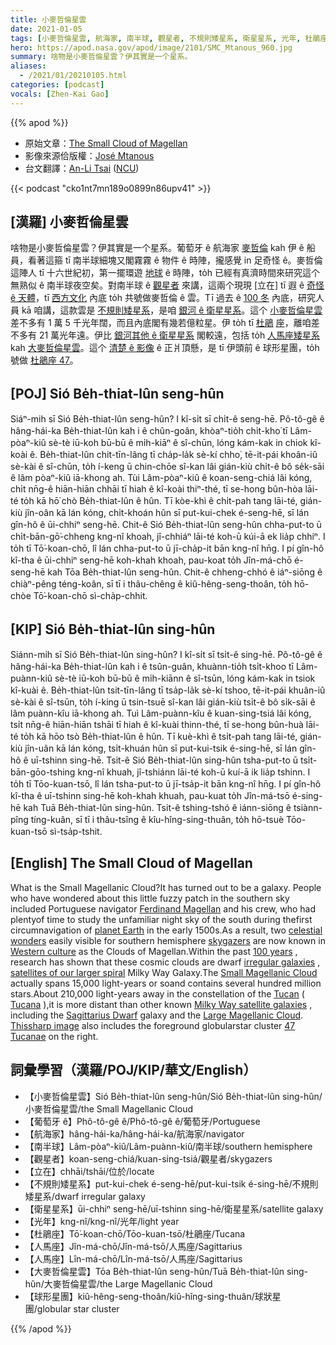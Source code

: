 ```yaml
---
title: 小麥哲倫星雲
date: 2021-01-05
tags: [小麥哲倫星雲, 航海家, 南半球, 觀星者, 不規則矮星系, 衛星星系, 光年, 杜鵑座, 人馬座, 人馬座, 大麥哲倫星雲, 球狀星團]
hero: https://apod.nasa.gov/apod/image/2101/SMC_Mtanous_960.jpg
summary: 啥物是小麥哲倫星雲？伊其實是一个星系。
aliases:
  - /2021/01/20210105.html
categories: [podcast]
vocals: [Zhen-Kai Gao]
---
```


{{% apod %}}

- 原始文章：[The Small Cloud of Magellan](https://apod.nasa.gov/apod/ap210105.html)
- 影像來源佮版權：[José Mtanous](https://mtanous.wordpress.com/about/)
- 台文翻譯：[An-Li Tsai](mailto:thianbun.taigi@gmail.com) ([NCU](https://www.astro.ncu.edu.tw))

{{< podcast "cko1nt7mn189o0899n86upv41" >}}

## [漢羅] 小麥哲倫星雲

啥物是小麥哲倫星雲？伊其實是一个星系。葡萄牙 ê 航海家 [麥哲倫](http://www.fordham.edu/halsall/mod/1519magellan.html) kah 伊 ê 船員，看著這箍 tī 南半球細塊又閣霧霧 ê 物件 ê 時陣，攏感覺 in 足奇怪 ê。麥哲倫這陣人 tī 十六世紀初，第一擺環遊 [地球](https://solarsystem.nasa.gov/planets/earth/overview/) ê 時陣，to̍h 已經有真濟時間來研究這个無熟似 ê 南半球夜空矣。對南半球 ê [觀星者](https://apod.nasa.gov/apod/ap040808.html) 來講，這兩个現現 [立在] tī 遐 ê [奇怪 ê 天體](https://i.imgur.com/28TqRVc.jpg)，tī [西方文化](https://en.wikipedia.org/wiki/Western_culture) 內底 to̍h 共號做麥哲倫 ê 雲。Tī 過去 ê [100 冬](https://apod.nasa.gov/debate/debate100th.html) 內底，研究人員 kā 咱講，這款雲是 [不規則矮星系](https://en.wikipedia.org/wiki/Irregular_galaxy)，是咱 [銀河 ê 衛星星系](http://www.atlasoftheuniverse.com/sattelit.html)。這个 [小麥哲倫星雲](https://en.wikipedia.org/wiki/Small_Magellanic_Cloud) 差不多有 1 萬 5 千光年闊，而且內底閣有幾若億粒星。伊 to̍h tī [杜鵑](https://en.wikipedia.org/wiki/Toucan#/media/File:-_panoramio_-_Basa_Roland.jpg) [座](http://www.hawastsoc.org/deepsky/tuc/)，離咱差不多有 21 萬光年遠。伊比 [銀河其他 ê 衛星星系](https://en.wikipedia.org/wiki/Satellite_galaxies_of_the_Milky_Way) 閣較遠，包括 to̍h [人馬座矮星系](https://en.wikipedia.org/wiki/Sagittarius_Dwarf_Spheroidal_Galaxy) kah [大麥哲倫星雲](https://apod.nasa.gov/apod/ap190905.html)。這个 [清楚 ê 影像](https://mtanous.wordpress.com/#jp-carousel-1295) ê 正爿頂懸，是 tī 伊頭前 ê 球形星團，to̍h 號做 [杜鵑座 47](https://apod.nasa.gov/apod/ap201024.html)。

## [POJ] Sió Be̍h-thiat-lûn seng-hûn

Siáⁿ-mih sī Sió Be̍h-thiat-lûn seng-hûn? I kî-si̍t sī chi̍t-ê seng-hē. Pô-tô-gê ê hâng-hái-ka Be̍h-thiat-lûn kah i ê chûn-goân, khòaⁿ-tio̍h chi̍t-kho͘ tī Lâm-pòaⁿ-kiû sè-tè iū-koh bū-bū ê mi̍h-kiāⁿ ê sî-chūn, lóng kám-kak in chiok kî-koài ê. Be̍h-thiat-lûn chit-tīn-lâng tī cha̍p-la̍k sè-kí chho͘, tē-it-pái khoân-iû sè-kài ê sî-chūn, to̍h í-keng ū chin-chōe sî-kan lâi gián-kiù chi̍t-ê bô se̍k-sāi ê lâm pòaⁿ-kiû iā-khong ah. Tùi Lâm-pòaⁿ-kiû ê koan-seng-chiá lâi kóng, chi̍t nn̄g-ê hiān-hiān chhāi tī hiah ê kî-koài thiⁿ-thé, tī se-hong bûn-hòa lāi-té to̍h kā hō͘ chò Be̍h-thiat-lûn ê hûn. Tī kòe-khì ê chi̍t-pah tang lāi-té, gián-kiù jîn-oân kā lán kóng, chi̍t-khoán hûn sī put-kui-chek é-seng-hē, sī lán gîn-hô ê ūi-chhiⁿ seng-hē. Chit-ê Sió Be̍h-thiat-lûn seng-hûn chha-put-to ū chi̍t-bān-gō͘-chheng kng-nî khoah, jî-chhiáⁿ lāi-té koh-ū kúi-ā ek lia̍p chhiⁿ. I to̍h tī Tō͘-koan-chō, lî lán chha-put-to ū jī-cha̍p-it bān kng-nî hn̄g. I pí gîn-hô kî-tha ê ūi-chhiⁿ seng-hē koh-khah khoah, pau-koat to̍h Jîn-má-chō é-seng-hē kah Tōa Be̍h-thiat-lûn seng-hûn. Chit-ê chheng-chhó ê iáⁿ-siōng ê chiàⁿ-pêng téng-koân, sī tī i thâu-chêng ê kiû-hêng-seng-thoân, to̍h hō-chòe Tō͘-koan-chō sì-cha̍p-chhit.

## [KIP] Sió Be̍h-thiat-lûn sing-hûn

Siánn-mih sī Sió Be̍h-thiat-lûn sing-hûn? I kî-si̍t sī tsi̍t-ê sing-hē. Pô-tô-gê ê hâng-hái-ka Be̍h-thiat-lûn kah i ê tsûn-guân, khuànn-tio̍h tsi̍t-khoo tī Lâm-puànn-kiû sè-tè iū-koh bū-bū ê mi̍h-kiānn ê sî-tsūn, lóng kám-kak in tsiok kî-kuài ê. Be̍h-thiat-lûn tsit-tīn-lâng tī tsa̍p-la̍k sè-kí tshoo, tē-it-pái khuân-iû sè-kài ê sî-tsūn, to̍h í-king ū tsin-tsuē sî-kan lâi gián-kiù tsi̍t-ê bô si̍k-sāi ê lâm puànn-kîu iā-khong ah. Tuì Lâm-puànn-kîu ê kuan-sing-tsiá lâi kóng, tsi̍t nn̄g-ê hiān-hiān tshāi tī hiah ê kî-kuài thinn-thé, tī se-hong bûn-huà lāi-té to̍h kā hōo tsò Be̍h-thiat-lûn ê hûn. Tī kuè-khì ê tsi̍t-pah tang lāi-té, gián-kiù jîn-uân kā lán kóng, tsi̍t-khuán hûn sī put-kui-tsik é-sing-hē, sī lán gîn-hô ê uī-tshinn sing-hē. Tsit-ê Sió Be̍h-thiat-lûn sing-hûn tsha-put-to ū tsi̍t-bān-gōo-tshing kng-nî khuah, jî-tshiánn lāi-té koh-ū kuí-ā ik lia̍p tshinn. I to̍h tī Tōo-kuan-tsō, lî lán tsha-put-to ū jī-tsa̍p-it bān kng-nî hn̄g. I pí gîn-hô kî-tha ê uī-tshinn sing-hē koh-khah khuah, pau-kuat to̍h Jîn-má-tsō é-sing-hē kah Tuā Be̍h-thiat-lûn sing-hûn. Tsit-ê tshing-tshó ê iánn-siōng ê tsiànn-pîng tíng-kuân, sī tī i thâu-tsîng ê kîu-hîng-sing-thuân, to̍h hō-tsuè Tōo-kuan-tsō sì-tsa̍p-tshit.

## [English] The Small Cloud of Magellan

What is the Small Magellanic Cloud?It has turned out to be a galaxy. People who have wondered about this little fuzzy patch in the southern sky included Portuguese navigator [Ferdinand Magellan](http://www.fordham.edu/halsall/mod/1519magellan.html) and his crew, who had plentyof time to study the unfamiliar night sky of the south during thefirst circumnavigation of [planet Earth](https://solarsystem.nasa.gov/planets/earth/overview/) in the early 1500s.As a result, two [celestial wonders](https://i.imgur.com/28TqRVc.jpg) easily visible for southern hemisphere [skygazers](https://apod.nasa.gov/apod/ap040808.html) are now known in [Western culture](https://en.wikipedia.org/wiki/Western_culture) as the Clouds of Magellan.Within the past [100 years](https://apod.nasa.gov/debate/debate100th.html) , research has shown that these cosmic clouds are dwarf [irregular galaxies](https://en.wikipedia.org/wiki/Irregular_galaxy) , [satellites of our larger spiral](http://www.atlasoftheuniverse.com/sattelit.html) Milky Way Galaxy.The [Small Magellanic Cloud](https://en.wikipedia.org/wiki/Small_Magellanic_Cloud) actually spans 15,000 light-years or soand contains several hundred million stars.About 210,000 light-years away in the constellation of the [Tucan](https://en.wikipedia.org/wiki/Toucan#/media/File:-_panoramio_-_Basa_Roland.jpg) ( [Tucana](http://www.hawastsoc.org/deepsky/tuc/) ),it is more distant than other known [Milky Way satellite galaxies](https://en.wikipedia.org/wiki/Satellite_galaxies_of_the_Milky_Way) , including the [Sagittarius Dwarf](https://en.wikipedia.org/wiki/Sagittarius_Dwarf_Spheroidal_Galaxy) galaxy and the [Large Magellanic Cloud](https://apod.nasa.gov/apod/ap190905.html). [Thissharp image](https://mtanous.wordpress.com/#jp-carousel-1295) also includes the foreground globularstar cluster [47 Tucanae](https://apod.nasa.gov/apod/ap201024.html) on the right.

## 詞彙學習（漢羅/POJ/KIP/華文/English）

- 【小麥哲倫星雲】Sió Be̍h-thiat-lûn seng-hûn/Sió Be̍h-thiat-lûn sing-hûn/小麥哲倫星雲/the Small Magellanic Cloud
- 【葡萄牙 ê】Phô-tô-gê ê/Phô-tô-gê ê/葡萄牙/Portuguese
- 【航海家】hâng-hái-ka/hâng-hái-ka/航海家/navigator
- 【南半球】Lâm-pòaⁿ-kiû/Lâm-puànn-kiû/南半球/southern hemisphere
- 【觀星者】koan-seng-chiá/kuan-sing-tsiá/觀星者/skygazers
- 【立在】chhāi/tshāi/位於/locate
- 【不規則矮星系】put-kui-chek é-seng-hē/put-kui-tsik é-sing-hē/不規則矮星系/dwarf irregular galaxy
- 【衛星星系】ūi-chhiⁿ seng-hē/uī-tshinn sing-hē/衛星星系/satellite galaxy
- 【光年】kng-nî/kng-nî/光年/light year
- 【杜鵑座】Tō͘-koan-chō/Tōo-kuan-tsō/杜鵑座/Tucana
- 【人馬座】Jîn-má-chō/Jîn-má-tsō/人馬座/Sagittarius
- 【人馬座】Lîn-má-chō/Lîn-má-tsō/人馬座/Sagittarius
- 【大麥哲倫星雲】Tōa Be̍h-thiat-lûn seng-hûn/Tuā Be̍h-thiat-lûn sing-hûn/大麥哲倫星雲/the Large Magellanic Cloud
- 【球形星團】kiû-hêng-seng-thoân/kiû-hîng-sing-thuân/球狀星團/globular star cluster

{{% /apod %}}

